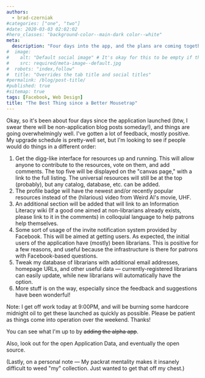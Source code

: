 ```yaml
---
authors:
  - brad-czerniak
#categories: ["one", "two"]
#date: 2020-03-03 02:02:02
#hero_classes: "background-color--main-dark color--white"
meta:
  description: "Four days into the app, and the plans are coming together."
#  image:
#    alt: "Default social image" # It's okay for this to be empty if the image is decorative
#    src: required/meta-image--default.jpg
#  robots: "index,follow"
#  title: "Overrides the tab title and social titles"
#permalink: /blog/post-title/
#published: true
#sitemap: true
tags: [Facebook, Web Design]
title: "The Best Thing since a Better Mousetrap"
---
```


Okay, so it's been about four days since the application launched (btw, I swear there will be non-application blog posts
someday!), and things are going overwhelmingly well. I've gotten a lot of feedback, mostly positive. My upgrade schedule
is pretty-well set, but I'm looking to see if people would do things in a different order:

  1. Get the digg-like interface for resources up and running. This will allow anyone to contribute to the resources, vote
    on them, and add comments. The top five will be displayed on the "canvas page," with a link to the full listing. The
    universal resources will still be at the top (probably), but any catalog, database, etc. can be added.
  2. The profile badge will have the newest and/or recently popular resources instead of the (hilarious) video from Weird
    Al's movie, UHF.
  3. An additional section will be added that will link to an Information Literacy wiki (If a good one aimed at non-librarians
    already exists, please link to it in the comments) in colloquial language to help patrons help themselves.
  4. Some sort of usage of the invite notification system provided by Facebook. This will be aimed at getting users. As
    expected, the initial users of the application have (mostly) been librarians. This is positive for a few reasons, and
    useful because the infrastructure is there for patrons with Facebook-based questions.
  5. Tweak my database of librarians with additional email addresses, homepage URLs, and other useful data —
    currently-registered librarians can easily update, while new librarians will automatically have the option.
  6. More stuff is on the way, especially since the feedback and suggestions have been wonderful!

Note: I get off work today at 9:00PM, and will be burning some hardcore midnight oil to get these launched as quickly as
possible. Please be patient as things come into operation over the weekend. Thanks!

You can see what I'm up to by <del>adding the alpha app</del>.

Also, look out for the open Application Data, and eventually the open source.

(Lastly, on a personal note — My packrat mentality makes it insanely difficult to weed "my" collection. Just wanted to get
that off my chest.)
